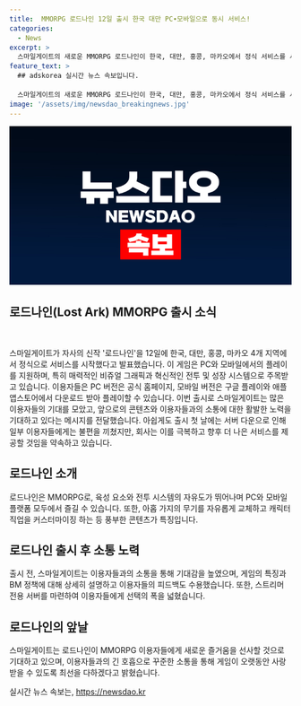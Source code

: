 ```yaml
---
title:  MMORPG 로드나인 12일 출시 한국 대만 PC∙모바일으로 동시 서비스!
categories:
  - News
excerpt: >
  스마일게이트의 새로운 MMORPG 로드나인이 한국, 대만, 홍콩, 마카오에서 정식 서비스를 시작했다. PC와 모바일에서 플레이할 수 있으며, 뛰어난 비주얼 그래픽과 다양한 전투 시스템을 갖췄다. 스트리머 전용 서버 제공과 긍정적인 피드백에도 높은 관심을 받았으나 출시 첫 날 서버 다운으로 일부 문제가 있었다. 스마일게이트는 앞으로 유저들과 소통하며 양질의 콘텐츠를 제공할 것으로 예상되고 있다.
feature_text: >
  ## adskorea 실시간 뉴스 속보입니다.

  스마일게이트의 새로운 MMORPG 로드나인이 한국, 대만, 홍콩, 마카오에서 정식 서비스를 시작했다. PC와 모바일에서 플레이할 수 있으며, 뛰어난 비주얼 그래픽과 다양한 전투 시스템을 갖췄다. 스트리머 전용 서버 제공과 긍정적인 피드백에도 높은 관심을 받았으나 출시 첫 날 서버 다운으로 일부 문제가 있었다. 스마일게이트는 앞으로 유저들과 소통하며 양질의 콘텐츠를 제공할 것으로 예상되고 있다.
image: '/assets/img/newsdao_breakingnews.jpg'
---
```


<p><img src="/assets/img/newsdao_breakingnews.jpg" alt="adskorea 속보" /></p>

<h2>로드나인(Lost Ark) MMORPG 출시 소식</h2>

<p data-ke-size="size16">&nbsp;</p>

<p>스마일게이트가 자사의 신작 '로드나인'을 12일에 한국, 대만, 홍콩, 마카오 4개 지역에서 정식으로 서비스를 시작했다고 발표했습니다. 이 게임은 PC와 모바일에서의 플레이를 지원하며, 특히 매력적인 비쥬얼 그래픽과 혁신적인 전투 및 성장 시스템으로 주목받고 있습니다. 이용자들은 PC 버전은 공식 홈페이지, 모바일 버전은 구글 플레이와 애플 앱스토어에서 다운로드 받아 플레이할 수 있습니다. 이번 출시로 스마일게이트는 많은 이용자들의 기대를 모았고, 앞으로의 콘텐츠와 이용자들과의 소통에 대한 활발한 노력을 기대하고 있다는 메시지를 전달했습니다. 아쉽게도 출시 첫 날에는 서버 다운으로 인해 일부 이용자들에게는 불편을 끼쳤지만, 회사는 이를 극복하고 향후 더 나은 서비스를 제공할 것임을 약속하고 있습니다.</p></p>

<h2 data-ke-size="size26">로드나인 소개</h2>

<p data-ke-size="size16">로드나인은 MMORPG로, 육성 요소와 전투 시스템의 자유도가 뛰어나며 PC와 모바일 플랫폼 모두에서 즐길 수 있습니다. 또한, 아홉 가지의 무기를 자유롭게 교체하고 캐릭터 직업을 커스터마이징 하는 등 풍부한 콘텐츠가 특징입니다.</p>

<h2 data-ke-size="size26">로드나인 출시 후 소통 노력</h2>

<p data-ke-size="size16">출시 전, 스마일게이트는 이용자들과의 소통을 통해 기대감을 높였으며, 게임의 특징과 BM 정책에 대해 상세히 설명하고 이용자들의 피드백도 수용했습니다. 또한, 스트리머 전용 서버를 마련하여 이용자들에게 선택의 폭을 넓혔습니다.</p>

<h2 data-ke-size="size26">로드나인의 앞날</h2>

<p data-ke-size="size16">스마일게이트는 로드나인이 MMORPG 이용자들에게 새로운 즐거움을 선사할 것으로 기대하고 있으며, 이용자들과의 긴 호흡으로 꾸준한 소통을 통해 게임이 오랫동안 사랑받을 수 있도록 최선을 다하겠다고 밝혔습니다.</p>
실시간 뉴스 속보는, <a href="https://newsdao.kr" rel="dofollow">https://newsdao.kr</a>



